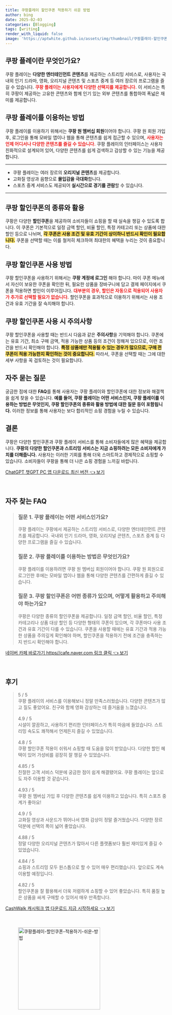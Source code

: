 ```yaml
---
title: 쿠팡플레이 할인쿠폰 적용하기 쉬운 방법
author: bing
date: 2025-02-03
categories: [Blogging]
tags: [writing]
render_with_liquid: false
image: 'https://aptwhite.github.io/assets/img/thumbnail/쿠팡플레이-할인쿠폰-적용하기-쉬운-방법.webp'
---
```



<h2 id='쿠팡_플레이_소개'>쿠팡 플레이란 무엇인가요?</h2>

<p>쿠팡 플레이는 <b>다양한 엔터테인먼트 콘텐츠</b>를 제공하는 스트리밍 서비스로, 사용자는 국내외 인기 드라마, 영화, 오리지널 콘텐츠 및 스포츠 중계 등 여러 장르의 프로그램을 즐길 수 있습니다. <b><span style="color: #ee2323;">쿠팡 플레이는 사용자에게 다양한 선택지를 제공합니다.</span></b> 이 서비스는 특히 쿠팡이 제공하는 고유한 콘텐츠와 함께 인기 있는 외부 콘텐츠를 통합하여 폭넓은 재미를 제공합니다.</p>

<h2 id='쿠팡_플레이_이용_방법'>쿠팡 플레이를 이용하는 방법</h2>

<p>쿠팡 플레이를 이용하기 위해서는 <b>쿠팡 원 멤버십 회원</b>이어야 합니다. 쿠팡 원 회원 가입 후, 로그인을 통해 모바일 앱이나 웹을 통해 콘텐츠를 쉽게 접근할 수 있으며, <b><span style="color: #ee2323;">사용자는 언제 어디서나 다양한 콘텐츠를 즐길 수 있습니다.</span></b> 쿠팡 플레이의 인터페이스는 사용자 친화적으로 설계되어 있어, 다양한 콘텐츠를 쉽게 검색하고 감상할 수 있는 기능을 제공합니다.</p>

<hr />

<ul>
    <li>쿠팡 플레이는 여러 장르의 <b>오리지널 콘텐츠</b>를 제공합니다.</li>
    <li>고화질 영상과 음향으로 <b>몰입감을 극대화</b>합니다.</li>
    <li>스포츠 중계 서비스도 제공되어 <b>실시간으로 경기를 관람</b>할 수 있습니다.</li>
</ul>

<hr />

<h2 id='쿠팡_할인쿠폰_소개'>쿠팡 할인쿠폰의 종류와 활용</h2>

<p>쿠팡은 다양한 <b>할인쿠폰</b>을 제공하여 소비자들이 쇼핑을 할 때 실속을 챙길 수 있도록 합니다. 이 쿠폰은 기본적으로 일정 금액 할인, 비율 할인, 특정 카테고리 또는 상품에 대한 할인 등으로 나뉘며, <b><span style="background-color: #ffe066;">각 쿠폰은 사용 조건 및 유효 기간이 상이하니 반드시 확인이 필요합니다.</span></b> 쿠폰을 선택할 때는 이를 철저히 체크하여 최대한의 혜택을 누리는 것이 중요합니다.</p>

<h2 id='쿠팡_할인쿠폰_사용_방법'>쿠팡 할인쿠폰 사용 방법</h2>

<p>쿠팡 할인쿠폰을 사용하기 위해서는 <b>쿠팡 계정에 로그인</b> 해야 합니다. 마이 쿠폰 메뉴에서 자신이 보유한 쿠폰을 확인한 뒤, 필요한 상품을 장바구니에 담고 결제 페이지에서 쿠폰을 적용하면 할인이 이루어집니다. <b><span style="color: #ee2323;">대부분의 경우, 할인은 자동으로 적용되어 사용자가 추가로 선택할 필요가 없습니다.</span></b> 할인쿠폰을 효과적으로 이용하기 위해서는 사용 조건과 유효 기간을 잘 숙지해야 합니다.</p>

<h2 id='쿠팡_할인쿠폰_사용_주의사항'>쿠팡 할인쿠폰 사용 시 주의사항</h2>

<p>쿠팡 할인쿠폰을 사용할 때는 반드시 다음과 같은 <b>주의사항</b>을 기억해야 합니다. 쿠폰에는 유효 기간, 최소 구매 금액, 적용 가능한 상품 등의 조건이 정해져 있으므로, 이런 조건을 반드시 확인해야 합니다. <b><span style="background-color: #ffe066;">특정 상품에만 적용될 수 있는 경우가 많으므로, 구매 전 쿠폰이 적용 가능한지 확인하는 것이 중요합니다.</span></b> 따라서, 쿠폰을 선택할 때는 그에 대한 세부 사항을 꼭 검토하는 것이 필요합니다.</p>

<h2 id='자주_묻는_질문'>자주 묻는 질문</h2>

<p>궁금한 점에 대한 <b>FAQ</b>를 통해 사용자는 쿠팡 플레이와 할인쿠폰에 대한 정보와 해결책을 쉽게 찾을 수 있습니다. <b>예를 들어, 쿠팡 플레이는 어떤 서비스인지, 쿠팡 플레이를 이용하는 방법은 무엇인지, 쿠팡 할인쿠폰의 종류와 활용 방법에 대한 질문 등이 포함됩니다.</b> 이러한 정보를 통해 사용자는 보다 합리적인 쇼핑 경험을 누릴 수 있습니다.</p>

<h2 id='결론'>결론</h2>

<p>쿠팡은 다양한 할인쿠폰과 쿠팡 플레이 서비스를 통해 소비자들에게 많은 혜택을 제공합니다. <b>쿠팡의 다양한 할인쿠폰과 스트리밍 서비스는 지금 쇼핑하려는 모든 소비자에게 가치를 더해줍니다.</b> 사용자는 이러한 기회를 통해 더욱 스마트하고 경제적으로 쇼핑할 수 있습니다. 소비자들이 쿠팡을 통해 더 나은 쇼핑 경험을 느끼길 바랍니다.</p>


<p><a class="click-button" title="ChatGPT 챗GPT PC 앱 다운로드 최신 버전" href="https://aptwhite.github.io/posts/ChatGPT-%EC%B1%97GPT-PC-%EC%95%B1-%EB%8B%A4%EC%9A%B4%EB%A1%9C%EB%93%9C-%EC%B5%9C%EC%8B%A0-%EB%B2%84%EC%A0%84/" rel="dofollow">ChatGPT 챗GPT PC 앱 다운로드 최신 버전 👈 보기</a></p><br>
<h2 id='자주_찾는_FAQ'>자주 찾는 FAQ</h2>
<div itemscope="" itemtype="https://schema.org/FAQPage"> 
<blockquote> 
<div itemscope="" itemprop="mainEntity" itemtype="https://schema.org/Question"> 
<h3 itemprop="name">질문 1. 쿠팡 플레이는 어떤 서비스인가요?</h3> 
<div itemscope="" itemprop="acceptedAnswer" itemtype="https://schema.org/Answer"> 
<span itemprop="text"> 
<p>쿠팡 플레이는 쿠팡에서 제공하는 스트리밍 서비스로, 다양한 엔터테인먼트 콘텐츠를 제공합니다. 국내외 인기 드라마, 영화, 오리지널 콘텐츠, 스포츠 중계 등 다양한 프로그램을 즐길 수 있습니다.</p> 
</span> 
</div> 
</div> 
<div itemscope="" itemprop="mainEntity" itemtype="https://schema.org/Question"> 
<h3 itemprop="name">질문 2. 쿠팡 플레이를 이용하는 방법은 무엇인가요?</h3> 
<div itemscope="" itemprop="acceptedAnswer" itemtype="https://schema.org/Answer"> 
<span itemprop="text"> 
<p>쿠팡 플레이를 이용하려면 쿠팡 원 멤버십 회원이어야 합니다. 쿠팡 원 회원으로 로그인한 후에는 모바일 앱이나 웹을 통해 다양한 콘텐츠를 간편하게 즐길 수 있습니다.</p> 
</span> 
</div> 
</div> 
<div itemscope="" itemprop="mainEntity" itemtype="https://schema.org/Question"> 
<h3 itemprop="name">질문 3. 쿠팡 할인쿠폰은 어떤 종류가 있으며, 어떻게 활용하고 주의해야 하는가요?</h3> 
<div itemscope="" itemprop="acceptedAnswer" itemtype="https://schema.org/Answer"> 
<span itemprop="text"> 
<p>쿠팡은 다양한 종류의 할인쿠폰을 제공합니다. 일정 금액 할인, 비율 할인, 특정 카테고리나 상품 대상 할인 등 다양한 형태의 쿠폰이 있으며, 각 쿠폰마다 사용 조건과 유효 기간이 다를 수 있습니다. 쿠폰을 사용할 때에는 유효 기간과 적용 가능한 상품을 주의깊게 확인해야 하며, 할인쿠폰을 적용하기 전에 조건을 충족하는지 반드시 확인해야 합니다.</p> 
</span> 
</div> 
</div> 
</blockquote> 
</div>
<p><a class="click-button" title="네이버 카페 바로가기 https//cafe.naver.com 링크 클릭" href="https://aptwhite.github.io/posts/%EB%84%A4%EC%9D%B4%EB%B2%84-%EC%B9%B4%ED%8E%98-%EB%B0%94%EB%A1%9C%EA%B0%80%EA%B8%B0-httpscafe.naver.com-%EB%A7%81%ED%81%AC-%ED%81%B4%EB%A6%AD/" rel="dofollow">네이버 카페 바로가기 https//cafe.naver.com 링크 클릭 👈 보기</a></p><br>
<h2 id='후기'>후기</h2>
<div itemscope itemtype="https://schema.org/Product">
  <blockquote>
  <div itemprop="review" itemscope itemtype="https://schema.org/Review">
      <div itemprop="reviewRating" itemscope itemtype="https://schema.org/Rating"> <span itemprop="ratingValue">5</span> / <span itemprop="bestRating">5</span> </div>
      <span itemprop="reviewBody">쿠팡 플레이의 서비스를 이용해보니 정말 만족스러웠습니다. 다양한 콘텐츠가 많고 질도 좋았어요. 친구와 함께 영화 감상하는 데 즐거움을 느꼈습니다.</span>
  </div>
  <br>
  <div itemprop="review" itemscope itemtype="https://schema.org/Review">
      <div itemprop="reviewRating" itemscope itemtype="https://schema.org/Rating"> <span itemprop="ratingValue">4.9</span> / <span itemprop="bestRating">5</span> </div>
      <span itemprop="reviewBody">시설이 깔끔하고, 사용하기 편리한 인터페이스가 특히 마음에 들었습니다. 스트리밍 속도도 쾌적해서 언제든지 즐길 수 있었습니다.</span>
  </div>
  <br>
  <div itemprop="review" itemscope itemtype="https://schema.org/Review">
      <div itemprop="reviewRating" itemscope itemtype="https://schema.org/Rating"> <span itemprop="ratingValue">4.8</span> / <span itemprop="bestRating">5</span> </div>
      <span itemprop="reviewBody">쿠팡 할인쿠폰 적용이 쉬워서 쇼핑할 때 도움을 많이 받았습니다. 다양한 할인 혜택이 있어 가성비를 굉장히 잘 챙길 수 있었습니다.</span>
  </div>
  <br>
  <div itemprop="review" itemscope itemtype="https://schema.org/Review">
      <div itemprop="reviewRating" itemscope itemtype="https://schema.org/Rating"> <span itemprop="ratingValue">4.85</span> / <span itemprop="bestRating">5</span> </div>
      <span itemprop="reviewBody">친절한 고객 서비스 덕분에 궁금한 점이 쉽게 해결됐어요. 쿠팡 플레이는 앞으로도 자주 이용할 것 같습니다.</span>
  </div>
  <br>
  <div itemprop="review" itemscope itemtype="https://schema.org/Review">
      <div itemprop="reviewRating" itemscope itemtype="https://schema.org/Rating"> <span itemprop="ratingValue">4.93</span> / <span itemprop="bestRating">5</span> </div>
      <span itemprop="reviewBody">쿠팡 원 멤버십 가입 후 다양한 콘텐츠를 쉽게 이용하고 있습니다. 특히 스포츠 중계가 좋아요!</span>
  </div>
  <br>
  <div itemprop="review" itemscope itemtype="https://schema.org/Review">
      <div itemprop="reviewRating" itemscope itemtype="https://schema.org/Rating"> <span itemprop="ratingValue">4.9</span> / <span itemprop="bestRating">5</span> </div>
      <span itemprop="reviewBody">고화질 영상과 사운드가 뛰어나서 영화 감상이 정말 즐거웠습니다. 다양한 장르 덕분에 선택의 폭이 넓어 좋았습니다.</span>
  </div>
  <br>
  <div itemprop="review" itemscope itemtype="https://schema.org/Review">
      <div itemprop="reviewRating" itemscope itemtype="https://schema.org/Rating"> <span itemprop="ratingValue">4.88</span> / <span itemprop="bestRating">5</span> </div>
      <span itemprop="reviewBody">정말 다양한 오리지널 콘텐츠가 많아서 다른 플랫폼보다 훨씬 재미있게 즐길 수 있었습니다.</span>
  </div>
  <br>
  <div itemprop="review" itemscope itemtype="https://schema.org/Review">
      <div itemprop="reviewRating" itemscope itemtype="https://schema.org/Rating"> <span itemprop="ratingValue">4.84</span> / <span itemprop="bestRating">5</span> </div>
      <span itemprop="reviewBody">쇼핑과 스트리밍 모두 원스톱으로 할 수 있어 매우 편리했습니다. 앞으로도 계속 이용할 예정입니다.</span>
  </div>
  <br>
  <div itemprop="review" itemscope itemtype="https://schema.org/Review">
      <div itemprop="reviewRating" itemscope itemtype="https://schema.org/Rating"> <span itemprop="ratingValue">4.82</span> / <span itemprop="bestRating">5</span> </div>
      <span itemprop="reviewBody">할인쿠폰을 잘 활용해서 더욱 저렴하게 쇼핑할 수 있어 좋았습니다. 특히 품질 높은 상품을 싸게 구매할 수 있어서 매우 만족합니다.</span>
  </div>
  </blockquote>
</div>
<p><a class="click-button" title="CashWalk 캐시워크 앱 다운로드 지금 시작하세요" href="https://aptwhite.github.io/posts/CashWalk-%EC%BA%90%EC%8B%9C%EC%9B%8C%ED%81%AC-%EC%95%B1-%EB%8B%A4%EC%9A%B4%EB%A1%9C%EB%93%9C-%EC%A7%80%EA%B8%88-%EC%8B%9C%EC%9E%91%ED%95%98%EC%84%B8%EC%9A%94/" rel="dofollow">CashWalk 캐시워크 앱 다운로드 지금 시작하세요 👈 보기</a></p><br>
<figure class="image"><img src="https://aptwhite.github.io/assets/img/thumbnail/쿠팡플레이-할인쿠폰-적용하기-쉬운-방법.webp" alt="쿠팡플레이-할인쿠폰-적용하기-쉬운-방법" width="256" height="256"></figure>